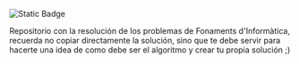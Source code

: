 ![Static Badge](https://img.shields.io/badge/Latest-Tasca%2033-green)

Repositorio con la resolución de los problemas de Fonaments d'Informàtica, recuerda no copiar directamente la solución, sino que te debe servir para hacerte una idea de como debe ser el algoritmo y crear tu propia solución ;)
